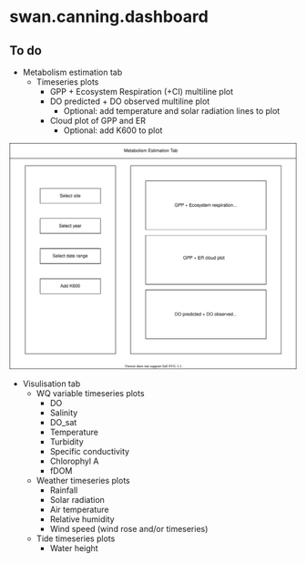 # swan.canning.dashboard

## To do
- Metabolism estimation tab
  - Timeseries plots
    - GPP + Ecosystem Respiration (+CI) multiline plot
    - DO predicted + DO observed multiline plot
      - Optional: add temperature and solar radiation lines to plot
    - Cloud plot of GPP and ER
      - Optional: add K600 to plot
  
![Metabolism estimation tab](images/metabolismEstimation.svg)

-   Visulisation tab
    -   WQ variable timeseries plots
        -   DO
        -   Salinity
        -   DO_sat
        -   Temperature
        -   Turbidity
        -   Specific conductivity
        -   Chlorophyl A
        -   fDOM
    -   Weather timeseries plots
        -   Rainfall
        -   Solar radiation
        -   Air temperature
        -   Relative humidity
        -   Wind speed (wind rose and/or timeseries)
    -   Tide timeseries plots
        -   Water height
  
